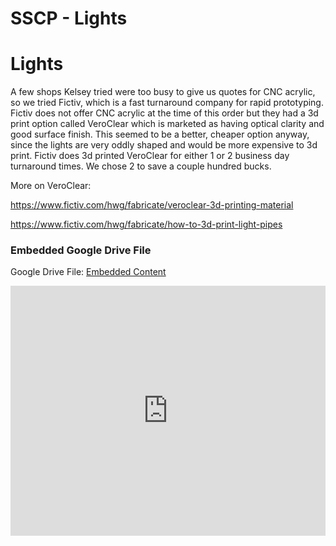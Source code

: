 # SSCP - Lights

# Lights

A few shops Kelsey tried were too busy to give us quotes for CNC acrylic, so we tried Fictiv, which is a fast turnaround company for rapid prototyping. Fictiv does not offer CNC acrylic at the time of this order but they had a 3d print option called VeroClear which is marketed as having optical clarity and good surface finish. This seemed to be a better, cheaper option anyway, since the lights are very oddly shaped and would be more expensive to 3d print. Fictiv does 3d printed VeroClear for either 1 or 2 business day turnaround times. We chose 2 to save a couple hundred bucks.

More on VeroClear:

https://www.fictiv.com/hwg/fabricate/veroclear-3d-printing-material

https://www.fictiv.com/hwg/fabricate/how-to-3d-print-light-pipes

[](https://drive.google.com/folderview?id=1pyotjt3_0gdyzXtI7Dp06PvKgFoTLd4W)

### Embedded Google Drive File

Google Drive File: [Embedded Content](https://drive.google.com/embeddedfolderview?id=1pyotjt3_0gdyzXtI7Dp06PvKgFoTLd4W#list)

<iframe width="100%" height="400" src="https://drive.google.com/embeddedfolderview?id=1pyotjt3_0gdyzXtI7Dp06PvKgFoTLd4W#list" frameborder="0"></iframe>

